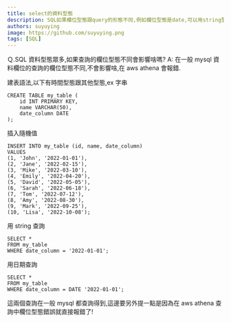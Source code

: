 ```yaml
---
title: select的資料型態
description: SQL如果欄位型態跟query的形態不同,例如欄位型態是date,可以用string型態查詢嗎？
authors: suyuying
image: https://github.com/suyuying.png
tags: [SQL]
---
```


Ｑ.SQL 資料型態眾多,如果查詢的欄位型態不同會影響啥嗎?
A: 在一般 mysql 資料欄位的查詢的欄位型態不同,不會影響啥,在 aws athena 會報錯.

建表語法,以下有時間型態跟其他型態,ex 字串

```
CREATE TABLE my_table (
    id INT PRIMARY KEY,
    name VARCHAR(50),
    date_column DATE
);
```

插入隨機值

```
INSERT INTO my_table (id, name, date_column)
VALUES
(1, 'John', '2022-01-01'),
(2, 'Jane', '2022-02-15'),
(3, 'Mike', '2022-03-10'),
(4, 'Emily', '2022-04-20'),
(5, 'David', '2022-05-05'),
(6, 'Sarah', '2022-06-18'),
(7, 'Tom', '2022-07-12'),
(8, 'Amy', '2022-08-30'),
(9, 'Mark', '2022-09-25'),
(10, 'Lisa', '2022-10-08');
```

用 string 查詢

```
SELECT *
FROM my_table
WHERE date_column = '2022-01-01';
```

用日期查詢

```
SELECT *
FROM my_table
WHERE date_column = DATE '2022-01-01';
```

這兩個查詢在一般 mysql 都查詢得到,這邊要另外提一點是因為在 aws athena 查詢中欄位型態錯誤就直接報錯了!
